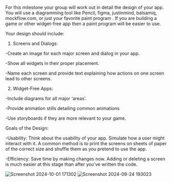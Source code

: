 For this milestone your group will work out in detail the design of your app. You will use a diagramming tool like Pencil, figma, justinmind, balsamiq, mockflow.com, or just your favorite paint program . If you are building a game or other widget-free app then a paint program will be easier to use.

Your design should include:

1. Screens and Dialogs:

-Create an image for each major screen and dialog in your app.

-Show all widgets in their proper placement.

-Name each screen and provide text explaining how actions on one screen lead to other screens.

2. Widget-Free Apps:

-Include diagrams for all major ‘areas’.

-Provide animation stills detailing common animations

-Use storyboards if they are more relevant to your game.

Goals of the Design:

-Usability: Think about the usability of your app. Simulate how a user might interact with it. A common method is to print the screens on sheets of paper of the correct size and shuffle them as you pretend to use the app.

-Efficiency: Save time by making changes now. Adding or deleting a screen is much easier at this stage than after you’ve written the code.

![Screenshot 2024-10-01 171302](https://github.com/user-attachments/assets/2efccd94-0b75-4c6e-88e2-24c86e97d763)
![Screenshot 2024-09-24 193023](https://github.com/user-attachments/assets/6d7552f6-a195-4cea-bddc-dd50bfb8c298)
